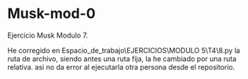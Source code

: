 # Musk-mod-0
Ejercicio Musk Modulo 7.


He corregido en Espacio_de_trabajo\EJERCICIOS\MODULO 5\T4\8.py la ruta de archivo, siendo antes una ruta fija, la he cambiado por una ruta relativa. asi no da error al ejecutarla otra persona desde el repositorio. 